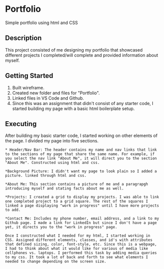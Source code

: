 # Portfolio

Simple portfolio using html and CSS 

## Description

This project consisted of me designing my portfolio that showcased different projects I completed/will complete and provided information about myself.

## Getting Started

1. Built wireframe.
2. Created new folder and files for "Portfolio".
3. Linked files in VS Code and Github.
2. Since this was an assignment that didn't consist of any starter code, I started building my page with a basic html boilerplate setup.

## Executing

After building my basic starter code, I started working on other elements of the page. I divided my page into five sections.
    
    * Header/Nav Bar: The header contains my name and nav links that link to the sections of my page that share the same name. For example, if you select the nav link "About Me", it will direct you to the section "About Me". Constructed using html and css.

    *Background Picture: I didn't want my page to look plain so I added a picture. linked through html and css.

    *About Me: This section contains a picture of me and a paragrapgh introducing myself and stating facts about me as well.

    *Projects: I created a grid to display my projects. I was able to link one completed project to a grid square. The rest of the squares I linked a page displaying "work in progress" until I have more projects to add.

    *Contact Me: Includes my phone number, email address, and a link to my Github page. I made a link for LinkedIn but since I don't have a page yet, it directs you to the "work in progress" page.

    Once I constructed what I needed for my html, I started working in CSS. Assigned different elements, classes, and id's with attributes that defined sizing, color, font-style, etc. Since this is a webpage, I had to think about what it would like for various of media like cellphones vs. laptops. I performed this task by adding media queries to my css. It took a lot of back and forth to see what elements I needed to change depending on the screen size.



